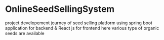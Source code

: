 # OnlineSeedSellingSystem
project developement journey of seed selling platform using spring boot application for backend & React js for frontend here various type of organic seeds are available
